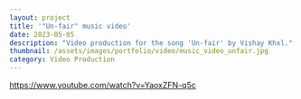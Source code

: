```yaml
---
layout: project
title: '"Un-fair" music video'
date: 2023-05-05
description: "Video production for the song 'Un-fair' by Vishay Khxl."
thumbnail: /assets/images/portfolio/video/music_video_unfair.jpg
category: Video Production
---
```


https://www.youtube.com/watch?v=YaoxZFN-q5c